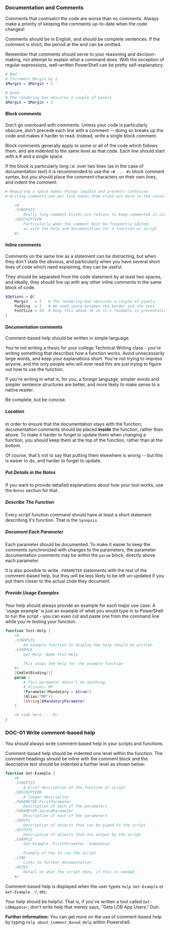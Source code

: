 ### Documentation and Comments

Comments that contradict the code are worse than no comments. Always make a priority of keeping the comments up-to-date when the code changes!

Comments should be in English, and should be complete sentences. If the comment is short, the period at the end can be omitted.

Remember that comments should serve to your reasoning and decision-making, not attempt to explain what a command does. With the exception of regular expressions, well-written PowerShell can be pretty self-explanatory.

```PowerShell
# Bad
# Increment Margin by 2
$Margin = $Margin + 2

# Good
# The rendering box obscures a couple of pixels
$Margin = $Margin + 2

```

#### Block comments

Don't go overboard with comments. Unless your code is particularly obscure, don't precede each line with a comment -- doing so breaks up the code and makes it harder to read.  Instead, write a single block comment.

Block comments generally apply to some or all of the code which follows them, and are indented to the same level as that code. Each line should start with a # and a single space.

If the block is particularly long i.e. over two lines (as in the case of documentation text) it is recommended to use the `<# ... #>` block comment syntax, but you should place the comment characters on their own lines, and indent the comment:

```PowerShell
# Requiring a space makes things legible and prevents confusion
# Writing comments one-per line makes them stand out more in the console

    <#
    .SYNOPSIS
        Really long comment blocks are tedious to keep commented in single-line mode
    .DESCRIPTION
        Particularly when the comment must be frequently edited,
        as with the help and documentation for a function or script
    #>
```

#### Inline comments

Comments on the same line as a statement can be distracting, but when they don't state the obvious, and particularly when you have several short lines of code which need explaining, they can be useful.

They should be separated from the code statement by at least two spaces, and ideally, they should line up with any other inline comments in the same block of code.

```PowerShell
$Options = @{
    Margin   = 2   # The rendering box obscures a couple of pixels.
    Padding  = 2   # We need space between the border and the text
    FontSize = 24  # Keep this above 16 so it's readable in presentations
}
```

#### Documentation comments

Comment-based help should be written in simple language.

You're not writing a thesis for your college Technical Writing class - you're writing something that describes how a function works. Avoid unnecessarily large words, and keep your explanations short. You're not trying to impress anyone, and the only people who will ever read this are just trying to figure out how to use the function.

If you're writing in what is, for you, a foreign language, simpler words and simpler sentence structures are better, and more likely to make sense to a native reader.

Be complete, but be concise.

##### Location

In order to ensure that the documentation stays with the function, documentation comments should be placed **inside** the function, rather than above. To make it harder to forget to update them when changing a function, you should keep them at the top of the function, rather than at the bottom.

Of course, that's not to say that putting them elsewhere is wrong -- but this is easier to do, and harder to forget to update.

##### Put Details in the Notes

If you want to provide detailed explanations about how your tool works, use the `Notes` section for that.

##### Describe The Function

Every script function command should have at least a short statement describing it's function. That is the `Synopsis`.

##### Document Each Parameter

Each parameter should be documented. To make it easier to keep the comments synchronized with changes to the parameters, the parameter documentation comments may be _within_ the `param` block; directly above each parameter.

It is also possible to write `.PARAMETER` statements with the rest of the comment-based help, but they will be less likely to be left un-updated if you put them closer to the actual code they document.

##### Provide Usage Examples

Your help should always provide an example for each major use case. A 'usage example' is just an example of what you would type in to PowerShell to run the script - you can even cut and paste one from the command line while you're testing your function.


```PowerShell
function Test-Help {
    <#
    .SYNOPSIS
        An example function to display how help should be written
    .EXAMPLE
        Get-Help -Name Test-Help

        This shows the help for the example function
    #>
    [CmdletBinding()]
    param (
        # This parameter doesn't do anything.
        # Aliases: MP
        [Parameter(Mandatory = $true)]
        [Alias("MP")]
        [String]$MandatoryParameter
    )

    <# code here ... #>
}
```


### DOC-01 Write comment-based help

You should always write comment-based help in your scripts and functions.

Comment-based help should be indented one level within the function. The comment headings should be inline
with the comment block and the descriptive text should be indented a further level as shown below: 


```PowerShell
function Get-Example {
    <#
    .SYNOPSIS
        A brief description of the function or script
    .DESCRIPTION
        A longer description
    .PARAMETER FirstParameter
        Description of each of the parameters
    .PARAMETER SecondParameter
        Description of each of the parameters
    .INPUTS
        Description of objects that can be piped to the script
    .OUTPUTS
        Description of objects that are output by the script
    .EXAMPLE
        Get-Example -FirstParameter 'SomeValue'

        Example of how to run the script
    .LINK
        Links to further documentation
    .NOTES
        Detail on what the script does, if this is needed
    #>
```

Comment-based help is displayed when the user types `help Get-Example` or `Get-Example -?`, etc.

Your help should be helpful. That is, if you've written a tool called `Get-LOBAppUser`, don't write help that merely says, "Gets LOB App Users." Duh.

**Further information:** You can get more on the use of comment-based help by typing `help about_Comment_Based_Help` within Powershell.
